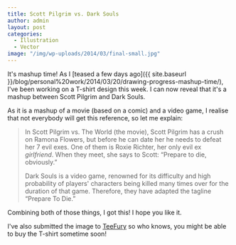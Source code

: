 ```yaml
---
title: Scott Pilgrim vs. Dark Souls
author: admin
layout: post
categories:
  - Illustration
  - Vector
image: "/img/wp-uploads/2014/03/final-small.jpg"
---
```

It's mashup time! As I [teased a few days ago]({{ site.baseurl }}/blog/personal%20work/2014/03/20/drawing-progress-mashup-time/), I've been working on a T-shirt design this week. I can now reveal that it's a mashup between Scott Pilgrim and Dark Souls.

As it is a mashup of a movie (based on a comic) and a video game, I realise that not everybody will get this reference, so let me explain:

> In Scott Pilgrim vs. The World (the movie), Scott Pilgrim has a crush on Ramona Flowers, but before he can date her he needs to defeat her 7 evil exes. One of them is Roxie Richter, her only evil ex *girlfriend*. When they meet, she says to Scott: &#8220;Prepare to die, obviously.&#8221;
> 
> Dark Souls is a video game, renowned for its difficulty and high probability of players' characters being killed many times over for the duration of that game. Therefore, they have adapted the tagline &#8220;Prepare To Die.&#8221;

Combining both of those things, I got this! I hope you like it.

I've also submitted the image to <a href="http://www.teefury.com/" target="_blank">TeeFury</a> so who knows, you might be able to buy the T-shirt sometime soon!

 [1]: http://thecrypt.co.nz/category/blog/drawing-progress-mashup-time/ "Drawing in Progress: Mashup time!"